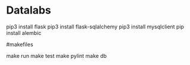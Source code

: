 # Datalabs

pip3 install flask
pip3 install flask-sqlalchemy
pip3 install mysqlclient
pip install alembic

#makefiles

make run
make test 
make pylint 
make db
